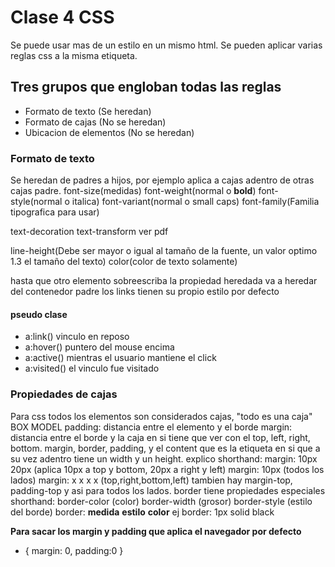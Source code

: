 # Clase 4 CSS
Se puede usar mas de un estilo en un mismo html. Se pueden aplicar varias reglas css a la misma etiqueta.
## Tres grupos que engloban todas las reglas
* Formato de texto (Se heredan)
* Formato de cajas (No se heredan)
* Ubicacion de elementos (No se heredan)

### Formato de texto
Se heredan de padres a hijos, por ejemplo aplica a cajas adentro de otras cajas padre.
font-size(medidas)
font-weight(normal o **bold**)
font-style(normal o italica)
font-variant(normal o small caps)
font-family(Familia tipografica para usar)

text-decoration
text-transform
ver pdf

line-height(Debe ser mayor o igual al tamaño de la fuente, un valor optimo 1.3 el tamaño del texto)
color(color de texto solamente)

hasta que otro elemento sobreescriba la propiedad heredada va a heredar del contenedor padre
los links tienen su propio estilo por defecto

#### pseudo clase
* a:link() vinculo en reposo
* a:hover() puntero del mouse encima
* a:active() mientras el usuario mantiene el click
* a:visited() el vinculo fue visitado

### Propiedades de cajas
Para css todos los elementos son considerados cajas, "todo es una caja" BOX MODEL
padding: distancia entre el elemento y el borde
margin: distancia entre el borde y la caja en si
tiene que ver con el top, left, right, bottom. margin, border, padding, y el content que es la etiqueta en si
que a su vez adentro tiene un width y un height.
explico shorthand:
margin: 10px 20px (aplica 10px a top y bottom, 20px a right y left)
margin: 10px (todos los lados)
margin: x x x x (top,right,bottom,left)
tambien hay margin-top, padding-top y asi para todos los lados.
border tiene propiedades especiales shorthand:
border-color (color)
border-width (grosor)
border-style (estilo del borde)
border: **medida** **estilo** **color**
ej border: 1px solid black

**Para sacar los margin y padding que aplica el navegador por defecto**
* { margin: 0, padding:0 }

















































